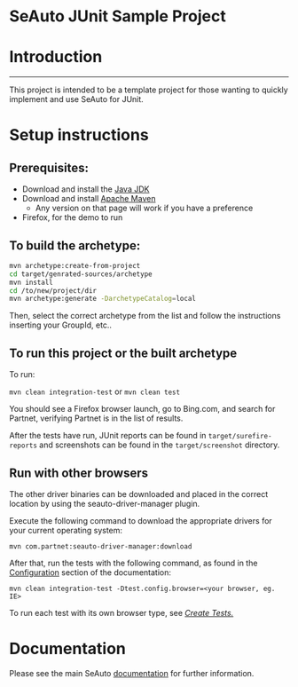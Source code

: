 SeAuto JUnit Sample Project
===========================

# Introduction
------------
This project is intended to be a template project for those wanting to quickly
implement and use SeAuto for JUnit.

# Setup instructions

## Prerequisites: 
* Download and install the [Java JDK](http://www.oracle.com/technetwork/java/javase/downloads/) 
* Download and install [Apache Maven](http://maven.apache.org/download.cgi) 
  * Any version on that page will work if you have a preference
* Firefox, for the demo to run

## To build the archetype:
````bash
mvn archetype:create-from-project
cd target/genrated-sources/archetype
mvn install
cd /to/new/project/dir
mvn archetype:generate -DarchetypeCatalog=local
````
Then, select the correct archetype from the list and follow the instructions inserting your GroupId, etc..

## To run this project or the built archetype
To run:

`mvn clean integration-test` 
or 
`mvn clean test` 

You should see a Firefox browser launch, go to Bing.com, and search for Partnet, verifying Partnet is in the list of results.

After the tests have run, JUnit reports can be found in `target/surefire-reports` and screenshots can be found in the `target/screenshot` directory.

## Run with other browsers
The other driver binaries can be downloaded and placed in the correct location by using the seauto-driver-manager plugin.

Execute the following command to download the appropriate drivers for your current operating system:

```
mvn com.partnet:seauto-driver-manager:download
```

After that, run the tests with the following command, as found in the [Configuration](//partnet.github.io/seauto/#/configuration) section of the documentation:

```
mvn clean integration-test -Dtest.config.browser=<your browser, eg. IE>
```

To run each test with its own browser type, see [*Create Tests.*](//partnet.github.io/seauto/#/createTests)

# Documentation
Please see the main SeAuto [documentation](//partnet.github.io/seauto/#/getStarted) for further information.
